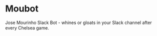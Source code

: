 # Moubot
Jose Mourinho Slack Bot - whines or gloats in your Slack channel after every Chelsea game.
